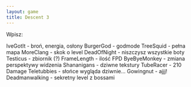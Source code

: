 ```yaml
---
layout: game
title: Descent 3
---
```


Wpisz:

IveGotIt 		- broń, energia, osłony
BurgerGod 	- godmode
TreeSquid 	- pełna mapa
MoreClang 	- skok o level
DeadOfNight 	- niszczysz wszystkie boty
Testicus 		- zbiornik (?)
FrameLength 	- ilość FPD
ByeByeMonkey 	- zmiana perspektywy widzenia
Shananigans 	- dziwne tekstury
TubeRacer 	- 210 Damage
Teletubbies 	- słońce wygląda dziwnie...
Gowingnut 	- ajjj!
Deadmanwalking 	- sekretny level z bossami
